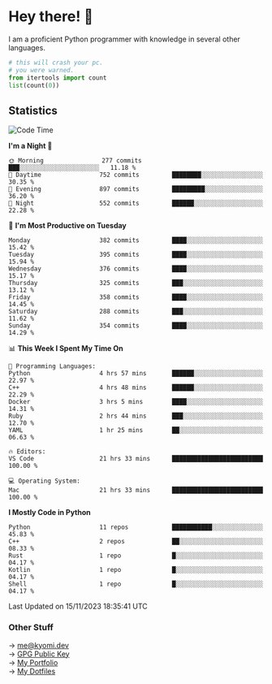# Hey there! 👋

I am a proficient Python programmer with knowledge in several other languages.

```py
# this will crash your pc.
# you were warned.
from itertools import count
list(count(0))
```

## Statistics
<!--START_SECTION:waka-->
![Code Time](http://img.shields.io/badge/Code%20Time-622%20hrs%209%20mins-blue)

**I'm a Night 🦉** 

```text
🌞 Morning                277 commits         ███░░░░░░░░░░░░░░░░░░░░░░   11.18 % 
🌆 Daytime                752 commits         ████████░░░░░░░░░░░░░░░░░   30.35 % 
🌃 Evening                897 commits         █████████░░░░░░░░░░░░░░░░   36.20 % 
🌙 Night                  552 commits         ██████░░░░░░░░░░░░░░░░░░░   22.28 % 
```
📅 **I'm Most Productive on Tuesday** 

```text
Monday                   382 commits         ████░░░░░░░░░░░░░░░░░░░░░   15.42 % 
Tuesday                  395 commits         ████░░░░░░░░░░░░░░░░░░░░░   15.94 % 
Wednesday                376 commits         ████░░░░░░░░░░░░░░░░░░░░░   15.17 % 
Thursday                 325 commits         ███░░░░░░░░░░░░░░░░░░░░░░   13.12 % 
Friday                   358 commits         ████░░░░░░░░░░░░░░░░░░░░░   14.45 % 
Saturday                 288 commits         ███░░░░░░░░░░░░░░░░░░░░░░   11.62 % 
Sunday                   354 commits         ████░░░░░░░░░░░░░░░░░░░░░   14.29 % 
```


📊 **This Week I Spent My Time On** 

```text
💬 Programming Languages: 
Python                   4 hrs 57 mins       ██████░░░░░░░░░░░░░░░░░░░   22.97 % 
C++                      4 hrs 48 mins       ██████░░░░░░░░░░░░░░░░░░░   22.29 % 
Docker                   3 hrs 5 mins        ████░░░░░░░░░░░░░░░░░░░░░   14.31 % 
Ruby                     2 hrs 44 mins       ███░░░░░░░░░░░░░░░░░░░░░░   12.70 % 
YAML                     1 hr 25 mins        ██░░░░░░░░░░░░░░░░░░░░░░░   06.63 % 

🔥 Editors: 
VS Code                  21 hrs 33 mins      █████████████████████████   100.00 % 

💻 Operating System: 
Mac                      21 hrs 33 mins      █████████████████████████   100.00 % 
```

**I Mostly Code in Python** 

```text
Python                   11 repos            ███████████░░░░░░░░░░░░░░   45.83 % 
C++                      2 repos             ██░░░░░░░░░░░░░░░░░░░░░░░   08.33 % 
Rust                     1 repo              █░░░░░░░░░░░░░░░░░░░░░░░░   04.17 % 
Kotlin                   1 repo              █░░░░░░░░░░░░░░░░░░░░░░░░   04.17 % 
Shell                    1 repo              █░░░░░░░░░░░░░░░░░░░░░░░░   04.17 % 
```




 Last Updated on 15/11/2023 18:35:41 UTC
<!--END_SECTION:waka-->

### Other Stuff

→ [me@kyomi.dev](mailto:me@kyomi.dev)\
→ [GPG Public Key](https://github.com/bitterteriyaki.gpg)\
→ [My Portfolio](https://kyomi.dev)\
→ [My Dotfiles](https://github.com/bitterteriyaki/dotfiles)
